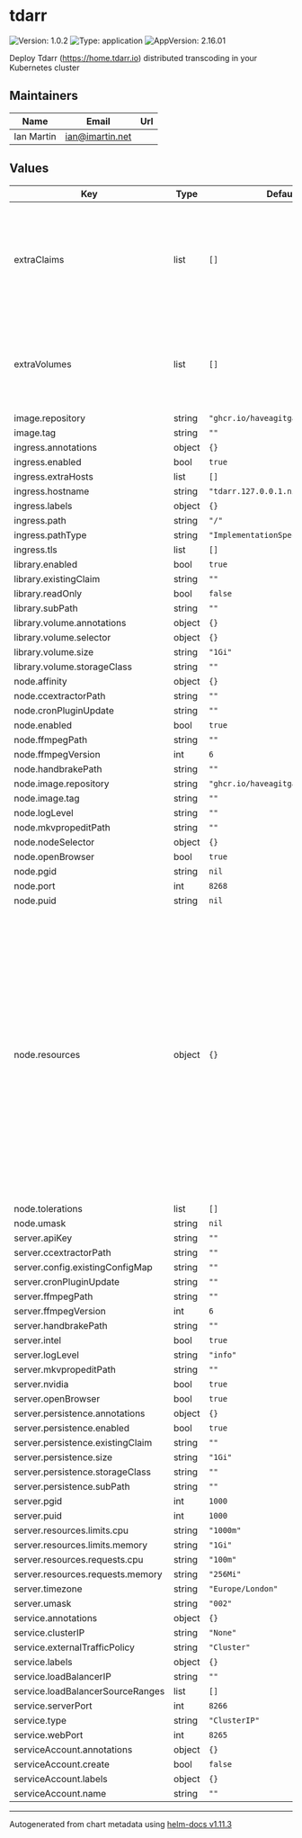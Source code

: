 # tdarr

![Version: 1.0.2](https://img.shields.io/badge/Version-1.0.2-informational?style=flat-square) ![Type: application](https://img.shields.io/badge/Type-application-informational?style=flat-square) ![AppVersion: 2.16.01](https://img.shields.io/badge/AppVersion-2.16.01-informational?style=flat-square)

Deploy Tdarr (https://home.tdarr.io) distributed transcoding in your Kubernetes cluster

## Maintainers

| Name | Email | Url |
| ---- | ------ | --- |
| Ian Martin | <ian@imartin.net> |  |

## Values

| Key | Type | Default | Description |
|-----|------|---------|-------------|
| extraClaims | list | `[]` | used for creating additional PVCs on the server template to mount on the server and all nodes |
| extraVolumes | list | `[]` | used for mounting additional volumes that already exist to the server and all nodes |
| image.repository | string | `"ghcr.io/haveagitgat/tdarr"` |  |
| image.tag | string | `""` |  |
| ingress.annotations | object | `{}` |  |
| ingress.enabled | bool | `true` |  |
| ingress.extraHosts | list | `[]` |  |
| ingress.hostname | string | `"tdarr.127.0.0.1.nip.io"` |  |
| ingress.labels | object | `{}` |  |
| ingress.path | string | `"/"` |  |
| ingress.pathType | string | `"ImplementationSpecific"` |  |
| ingress.tls | list | `[]` |  |
| library.enabled | bool | `true` |  |
| library.existingClaim | string | `""` |  |
| library.readOnly | bool | `false` |  |
| library.subPath | string | `""` |  |
| library.volume.annotations | object | `{}` |  |
| library.volume.selector | object | `{}` |  |
| library.volume.size | string | `"1Gi"` |  |
| library.volume.storageClass | string | `""` |  |
| node.affinity | object | `{}` |  |
| node.ccextractorPath | string | `""` |  |
| node.cronPluginUpdate | string | `""` |  |
| node.enabled | bool | `true` |  |
| node.ffmpegPath | string | `""` |  |
| node.ffmpegVersion | int | `6` |  |
| node.handbrakePath | string | `""` |  |
| node.image.repository | string | `"ghcr.io/haveagitgat/tdarr_node"` |  |
| node.image.tag | string | `""` |  |
| node.logLevel | string | `""` |  |
| node.mkvpropeditPath | string | `""` |  |
| node.nodeSelector | object | `{}` |  |
| node.openBrowser | bool | `true` |  |
| node.pgid | string | `nil` |  |
| node.port | int | `8268` |  |
| node.puid | string | `nil` |  |
| node.resources | object | `{}` | you likely don't want a resources definition on the nodes, that way it will use anything available, but will also be the first to be evicted if there is a resource crunch. This is the `BestEffort` QoS class, and it is set for containers with undefined resources. |
| node.tolerations | list | `[]` |  |
| node.umask | string | `nil` |  |
| server.apiKey | string | `""` |  |
| server.ccextractorPath | string | `""` |  |
| server.config.existingConfigMap | string | `""` |  |
| server.cronPluginUpdate | string | `""` |  |
| server.ffmpegPath | string | `""` |  |
| server.ffmpegVersion | int | `6` |  |
| server.handbrakePath | string | `""` |  |
| server.intel | bool | `true` |  |
| server.logLevel | string | `"info"` |  |
| server.mkvpropeditPath | string | `""` |  |
| server.nvidia | bool | `true` |  |
| server.openBrowser | bool | `true` |  |
| server.persistence.annotations | object | `{}` |  |
| server.persistence.enabled | bool | `true` |  |
| server.persistence.existingClaim | string | `""` |  |
| server.persistence.size | string | `"1Gi"` |  |
| server.persistence.storageClass | string | `""` |  |
| server.persistence.subPath | string | `""` |  |
| server.pgid | int | `1000` |  |
| server.puid | int | `1000` |  |
| server.resources.limits.cpu | string | `"1000m"` |  |
| server.resources.limits.memory | string | `"1Gi"` |  |
| server.resources.requests.cpu | string | `"100m"` |  |
| server.resources.requests.memory | string | `"256Mi"` |  |
| server.timezone | string | `"Europe/London"` |  |
| server.umask | string | `"002"` |  |
| service.annotations | object | `{}` |  |
| service.clusterIP | string | `"None"` |  |
| service.externalTrafficPolicy | string | `"Cluster"` |  |
| service.labels | object | `{}` |  |
| service.loadBalancerIP | string | `""` |  |
| service.loadBalancerSourceRanges | list | `[]` |  |
| service.serverPort | int | `8266` |  |
| service.type | string | `"ClusterIP"` |  |
| service.webPort | int | `8265` |  |
| serviceAccount.annotations | object | `{}` |  |
| serviceAccount.create | bool | `false` |  |
| serviceAccount.labels | object | `{}` |  |
| serviceAccount.name | string | `""` |  |

----------------------------------------------
Autogenerated from chart metadata using [helm-docs v1.11.3](https://github.com/norwoodj/helm-docs/releases/v1.11.3)
